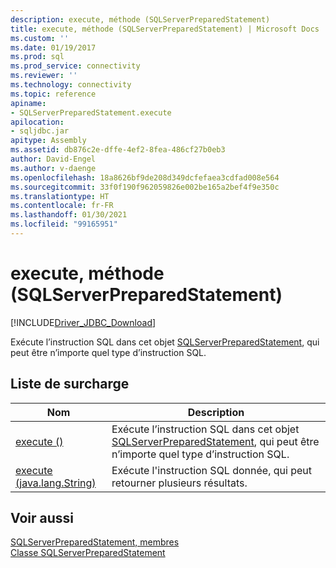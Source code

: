 ```yaml
---
description: execute, méthode (SQLServerPreparedStatement)
title: execute, méthode (SQLServerPreparedStatement) | Microsoft Docs
ms.custom: ''
ms.date: 01/19/2017
ms.prod: sql
ms.prod_service: connectivity
ms.reviewer: ''
ms.technology: connectivity
ms.topic: reference
apiname:
- SQLServerPreparedStatement.execute
apilocation:
- sqljdbc.jar
apitype: Assembly
ms.assetid: db876c2e-dffe-4ef2-8fea-486cf27b0eb3
author: David-Engel
ms.author: v-daenge
ms.openlocfilehash: 18a8626bf9de208d349dcfefaea3cdfad008e564
ms.sourcegitcommit: 33f0f190f962059826e002be165a2bef4f9e350c
ms.translationtype: HT
ms.contentlocale: fr-FR
ms.lasthandoff: 01/30/2021
ms.locfileid: "99165951"
---
```

# <a name="execute-method-sqlserverpreparedstatement"></a>execute, méthode (SQLServerPreparedStatement)
[!INCLUDE[Driver_JDBC_Download](../../../includes/driver_jdbc_download.md)]

  Exécute l’instruction SQL dans cet objet [SQLServerPreparedStatement](../../../connect/jdbc/reference/sqlserverpreparedstatement-class.md), qui peut être n’importe quel type d’instruction SQL.  
  
## <a name="overload-list"></a>Liste de surcharge  
  
|Nom|Description|  
|----------|-----------------|  
|[execute ()](../../../connect/jdbc/reference/execute-method.md)|Exécute l’instruction SQL dans cet objet [SQLServerPreparedStatement](../../../connect/jdbc/reference/sqlserverpreparedstatement-class.md), qui peut être n’importe quel type d’instruction SQL.|  
|[execute (java.lang.String)](../../../connect/jdbc/reference/execute-method-java-lang-string.md)|Exécute l'instruction SQL donnée, qui peut retourner plusieurs résultats.|  
  
## <a name="see-also"></a>Voir aussi  
 [SQLServerPreparedStatement, membres](../../../connect/jdbc/reference/sqlserverpreparedstatement-members.md)   
 [Classe SQLServerPreparedStatement](../../../connect/jdbc/reference/sqlserverpreparedstatement-class.md)  
  
  
